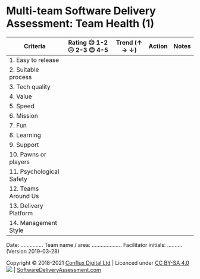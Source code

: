 # Multi-team Software Delivery Assessment: Team Health (1)

| **Criteria**              | **Rating 😥 1-2 😐 2-3 😊 4-5** | **Trend (↑ → ↓)** | **Action** | **Notes** |
| ------------------------- | ---------------------------- | ----------------- | ---------- | --------- |
| 1\. Easy to release       |                              |                   |            |           |
| 2\. Suitable process      |                              |                   |            |           |
| 3\. Tech quality          |                              |                   |            |           |
| 4\. Value                 |                              |                   |            |           |
| 5\. Speed                 |                              |                   |            |           |
| 6\. Mission               |                              |                   |            |           |
| 7\. Fun                   |                              |                   |            |           |
| 8\. Learning              |                              |                   |            |           |
| 9\. Support               |                              |                   |            |           |
| 10\. Pawns or players     |                              |                   |            |           |
| 11\. Psychological Safety |                              |                   |            |           |
| 12\. Teams Around Us      |                              |                   |            |           |
| 13\. Delivery Platform    |                              |                   |            |           |
| 14\. Management Style     |                              |                   |            |           |

Date: ............... Team name / area: .................... Facilitator initials: .......... (Version 2019-03-28)

Copyright © 2018-2021 [Conflux Digital Ltd](https://confluxdigital.net/) | Licenced under [CC BY-SA 4.0](https://creativecommons.org/licenses/by-sa/4.0/) ![](https://licensebuttons.net/l/by-sa/3.0/88x31.png) | [SoftwareDeliveryAssessment.com](http://SoftwareDeliveryAssessment.com/)
